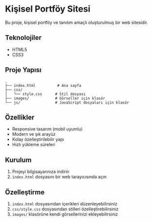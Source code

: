 # Kişisel Portföy Sitesi

Bu proje, kişisel portföy ve tanıtım amaçlı oluşturulmuş bir web sitesidir.

## Teknolojiler

- HTML5
- CSS3

## Proje Yapısı

```
.
├── index.html          # Ana sayfa
├── css/               
│   └── style.css      # Stil dosyası
├── images/            # Görseller için klasör
└── js/                # JavaScript dosyaları için klasör
```

## Özellikler

- Responsive tasarım (mobil uyumlu)
- Modern ve şık arayüz
- Kolay özelleştirilebilir yapı
- Hızlı yükleme süreleri

## Kurulum

1. Projeyi bilgisayarınıza indirin
2. `index.html` dosyasını bir web tarayıcısında açın

## Özelleştirme

1. `index.html` dosyasından içerikleri düzenleyebilirsiniz
2. `css/style.css` dosyasından stilleri özelleştirebilirsiniz
3. `images/` klasörüne kendi görsellerinizi ekleyebilirsiniz 